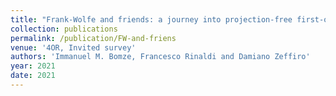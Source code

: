 ```yaml
---
title: "Frank-Wolfe and friends: a journey into projection-free first-order optimization methods"
collection: publications
permalink: /publication/FW-and-friens
venue: '4OR, Invited survey'
authors: 'Immanuel M. Bomze, Francesco Rinaldi and Damiano Zeffiro'
year: 2021
date: 2021
---
```

